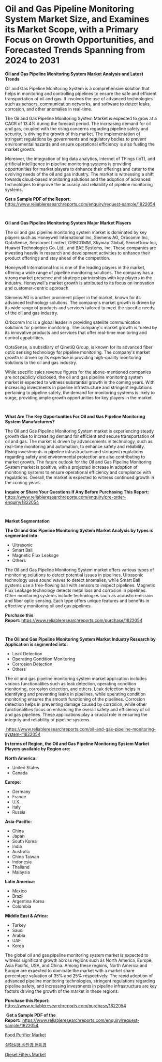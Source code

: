 <p><h1>Oil and Gas Pipeline Monitoring System Market Size, and Examines its Market Scope, with a Primary Focus on Growth Opportunities, and Forecasted Trends Spanning from 2024 to 2031</h1></p><p><strong>Oil and Gas Pipeline Monitoring System Market Analysis and Latest Trends</strong></p>
<p><p>Oil and Gas Pipeline Monitoring System is a comprehensive solution that helps in monitoring and controlling pipelines to ensure the safe and efficient transportation of oil and gas. It involves the use of advanced technologies such as sensors, communication networks, and software to detect leaks, corrosion, and other anomalies in real-time.</p><p>The Oil and Gas Pipeline Monitoring System Market is expected to grow at a CAGR of 13.4% during the forecast period. The increasing demand for oil and gas, coupled with the rising concerns regarding pipeline safety and security, is driving the growth of this market. The implementation of stringent regulations by governments and regulatory bodies to prevent environmental hazards and ensure operational efficiency is also fueling the market growth.</p><p>Moreover, the integration of big data analytics, Internet of Things (IoT), and artificial intelligence in pipeline monitoring systems is providing opportunities for market players to enhance their offerings and cater to the evolving needs of the oil and gas industry. The market is witnessing a shift towards cloud-based monitoring solutions and the adoption of advanced technologies to improve the accuracy and reliability of pipeline monitoring systems.</p></p>
<p><strong>Get a Sample PDF of the Report:&nbsp;</strong> <a href="https://www.reliableresearchreports.com/enquiry/request-sample/1822054">https://www.reliableresearchreports.com/enquiry/request-sample/1822054</a></p>
<p>&nbsp;</p>
<p><strong>Oil and Gas Pipeline Monitoring System Major Market Players</strong></p>
<p><p>The oil and gas pipeline monitoring system market is dominated by key players such as Honeywell International Inc, Siemens AG, Orbcomm Inc, OptaSense, Sensornet Limited, ORBCOMM, Skymap Global, SenseGrow Inc, Huawei Technologies Co. Ltd., and BAE Systems, Inc. These companies are investing heavily in research and development activities to enhance their product offerings and stay ahead of the competition.</p><p>Honeywell International Inc is one of the leading players in the market, offering a wide range of pipeline monitoring solutions. The company has a strong market presence and strategic partnerships with key players in the industry. Honeywell's market growth is attributed to its focus on innovation and customer-centric approach.</p><p>Siemens AG is another prominent player in the market, known for its advanced technology solutions. The company's market growth is driven by its wide range of products and services tailored to meet the specific needs of the oil and gas industry.</p><p>Orbcomm Inc is a global leader in providing satellite communication solutions for pipeline monitoring. The company's market growth is fueled by its innovative products and services that offer real-time monitoring and control capabilities.</p><p>OptaSense, a subsidiary of QinetiQ Group, is known for its advanced fiber optic sensing technology for pipeline monitoring. The company's market growth is driven by its expertise in providing high-quality monitoring solutions to the oil and gas industry.</p><p>While specific sales revenue figures for the above-mentioned companies are not publicly disclosed, the oil and gas pipeline monitoring system market is expected to witness substantial growth in the coming years. With increasing investments in pipeline infrastructure and stringent regulations pertaining to pipeline safety, the demand for monitoring systems is likely to surge, providing ample growth opportunities for key players in the market.</p></p>
<p>&nbsp;</p>
<p><strong>What Are The Key Opportunities For Oil and Gas Pipeline Monitoring System Manufacturers?</strong></p>
<p><p>The Oil and Gas Pipeline Monitoring System market is experiencing steady growth due to increasing demand for efficient and secure transportation of oil and gas. The market is driven by advancements in technology, such as real-time monitoring and automation, to enhance safety and reliability. Rising investments in pipeline infrastructure and stringent regulations regarding safety and environmental protection are also contributing to market growth. The future outlook for the Oil and Gas Pipeline Monitoring System market is positive, with a projected increase in adoption of monitoring systems to ensure operational efficiency and compliance with regulations. Overall, the market is expected to witness continued growth in the coming years.</p></p>
<p><strong>Inquire or Share Your Questions If Any Before Purchasing This Report:</strong> <a href="https://www.reliableresearchreports.com/enquiry/pre-order-enquiry/1822054">https://www.reliableresearchreports.com/enquiry/pre-order-enquiry/1822054</a></p>
<p>&nbsp;</p>
<p><strong>Market Segmentation</strong></p>
<p><strong>The Oil and Gas Pipeline Monitoring System Market Analysis by types is segmented into:</strong></p>
<p><ul><li>Ultrasonic</li><li>Smart Ball</li><li>Magnetic Flux Leakage</li><li>Others</li></ul></p>
<p><p>The Oil and Gas Pipeline Monitoring System market offers various types of monitoring solutions to detect potential issues in pipelines. Ultrasonic technology uses sound waves to detect anomalies, while Smart Ball systems use a free-flowing ball with sensors to inspect pipelines. Magnetic Flux Leakage technology detects metal loss and corrosion in pipelines. Other monitoring systems include technologies such as acoustic emission and fiber optic sensing. Each type offers unique features and benefits in effectively monitoring oil and gas pipelines.</p></p>
<p><strong>Purchase this Report:&nbsp;</strong><a href="https://www.reliableresearchreports.com/purchase/1822054">https://www.reliableresearchreports.com/purchase/1822054</a></p>
<p>&nbsp;</p>
<p><strong>The Oil and Gas Pipeline Monitoring System Market Industry Research by Application is segmented into:</strong></p>
<p><ul><li>Leak Detection</li><li>Operating Condition Monitoring</li><li>Corrosion Detection</li><li>Others</li></ul></p>
<p><p>The oil and gas pipeline monitoring system market application includes various functionalities such as leak detection, operating condition monitoring, corrosion detection, and others. Leak detection helps in identifying and preventing leaks in pipelines, while operating condition monitoring ensures the smooth functioning of the pipelines. Corrosion detection helps in preventing damage caused by corrosion, while other functionalities focus on enhancing the overall safety and efficiency of oil and gas pipelines. These applications play a crucial role in ensuring the integrity and reliability of pipeline systems.</p></p>
<p><a href="https://www.reliableresearchreports.com/oil-and-gas-pipeline-monitoring-system-r1822054">&nbsp;https://www.reliableresearchreports.com/oil-and-gas-pipeline-monitoring-system-r1822054</a></p>
<p><strong>In terms of Region, the Oil and Gas Pipeline Monitoring System Market Players available by Region are:</strong></p>
<p>
    <p> <strong> North America: </strong>
        <ul>
            <li>United States</li>
            <li>Canada</li>
        </ul>
        </p> 
    <p> <strong> Europe: </strong>
        <ul>
            <li>Germany</li>
            <li>France</li>
            <li>U.K.</li>
            <li>Italy</li>
            <li>Russia</li>
        </ul>
        </p> 
    <p> <strong> Asia-Pacific: </strong>
        <ul>
            <li>China</li>
            <li>Japan</li>
            <li>South Korea</li>
            <li>India</li>
            <li>Australia</li>
            <li>China Taiwan</li>
            <li>Indonesia</li>
            <li>Thailand</li>
            <li>Malaysia</li>
        </ul>
        </p> 
    <p> <strong> Latin America: </strong>
        <ul>
            <li>Mexico</li>
            <li>Brazil</li>
            <li>Argentina Korea</li>
            <li>Colombia</li>
        </ul>
        </p> 
    <p> <strong> Middle East & Africa: </strong>
        <ul>
            <li>Turkey</li>
            <li>Saudi</li>
            <li>Arabia</li>
            <li>UAE</li>
            <li>Korea</li>
        </ul>
    </p>
    </p>
<p><p>The global oil and gas pipeline monitoring system market is expected to witness significant growth across regions such as North America, Europe, Asia Pacific, USA, and China. Among these regions, North America and Europe are expected to dominate the market with a market share percentage valuation of 35% and 25% respectively. The rapid adoption of advanced pipeline monitoring technologies, stringent regulations regarding pipeline safety, and increasing investments in pipeline infrastructure are key factors driving the growth of the market in these regions.</p></p>
<p><strong>Purchase this Report: </strong><a href="https://www.reliableresearchreports.com/purchase/1822054">https://www.reliableresearchreports.com/purchase/1822054</a></p>
<p>&nbsp;<strong>Get a Sample PDF of the Report:&nbsp;&nbsp;</strong><a href="https://www.reliableresearchreports.com/enquiry/request-sample/1822054">https://www.reliableresearchreports.com/enquiry/request-sample/1822054</a></p>
<p><strong></strong></p>
<p><p><a href="https://github.com/whpnbwim9/Market-Research-Report-List-1/blob/main/food-purifier-market.md">Food Purifier Market</a></p><p><a href="https://github.com/fredrickeglers/Market-Research-Report-List-2/blob/main/6256286166809.md">실험실용 삼안경 현미경</a></p><p><a href="https://github.com/faniayasa/Market-Research-Report-List-1/blob/main/diesel-filters-market.md">Diesel Filters Market</a></p></p>